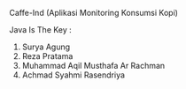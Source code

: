 Caffe-Ind (Aplikasi Monitoring Konsumsi Kopi)

Java Is The Key :
1. Surya Agung
2. Reza Pratama
3. Muhammad Aqil Musthafa Ar Rachman
4. Achmad Syahmi Rasendriya

